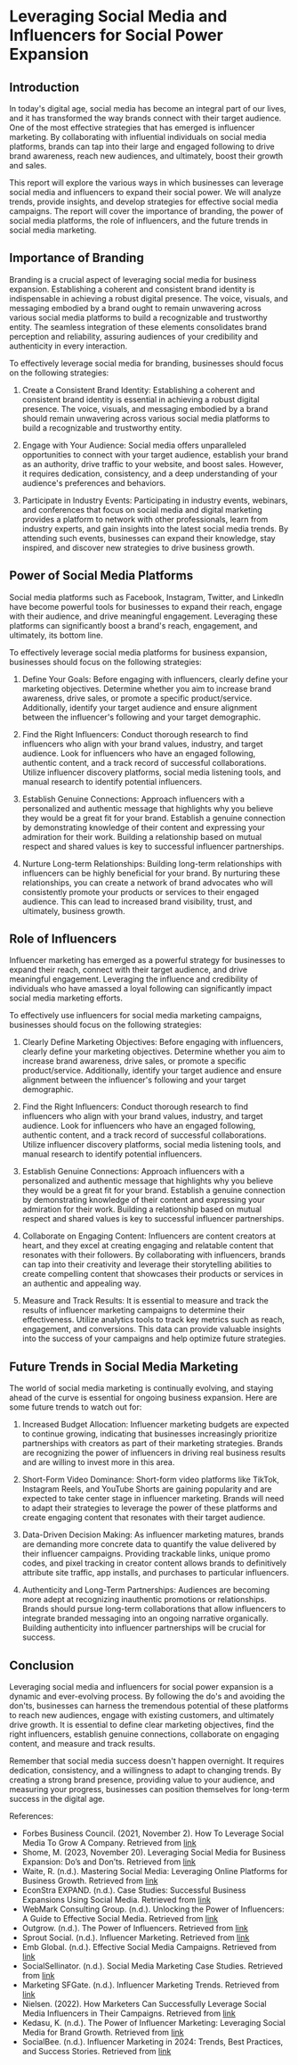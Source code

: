 # Leveraging Social Media and Influencers for Social Power Expansion

## Introduction

In today's digital age, social media has become an integral part of our lives, and it has transformed the way brands connect with their target audience. One of the most effective strategies that has emerged is influencer marketing. By collaborating with influential individuals on social media platforms, brands can tap into their large and engaged following to drive brand awareness, reach new audiences, and ultimately, boost their growth and sales.

This report will explore the various ways in which businesses can leverage social media and influencers to expand their social power. We will analyze trends, provide insights, and develop strategies for effective social media campaigns. The report will cover the importance of branding, the power of social media platforms, the role of influencers, and the future trends in social media marketing.

## Importance of Branding

Branding is a crucial aspect of leveraging social media for business expansion. Establishing a coherent and consistent brand identity is indispensable in achieving a robust digital presence. The voice, visuals, and messaging embodied by a brand ought to remain unwavering across various social media platforms to build a recognizable and trustworthy entity. The seamless integration of these elements consolidates brand perception and reliability, assuring audiences of your credibility and authenticity in every interaction.

To effectively leverage social media for branding, businesses should focus on the following strategies:

1. Create a Consistent Brand Identity: Establishing a coherent and consistent brand identity is essential in achieving a robust digital presence. The voice, visuals, and messaging embodied by a brand should remain unwavering across various social media platforms to build a recognizable and trustworthy entity.

2. Engage with Your Audience: Social media offers unparalleled opportunities to connect with your target audience, establish your brand as an authority, drive traffic to your website, and boost sales. However, it requires dedication, consistency, and a deep understanding of your audience's preferences and behaviors.

3. Participate in Industry Events: Participating in industry events, webinars, and conferences that focus on social media and digital marketing provides a platform to network with other professionals, learn from industry experts, and gain insights into the latest social media trends. By attending such events, businesses can expand their knowledge, stay inspired, and discover new strategies to drive business growth.

## Power of Social Media Platforms

Social media platforms such as Facebook, Instagram, Twitter, and LinkedIn have become powerful tools for businesses to expand their reach, engage with their audience, and drive meaningful engagement. Leveraging these platforms can significantly boost a brand's reach, engagement, and ultimately, its bottom line.

To effectively leverage social media platforms for business expansion, businesses should focus on the following strategies:

1. Define Your Goals: Before engaging with influencers, clearly define your marketing objectives. Determine whether you aim to increase brand awareness, drive sales, or promote a specific product/service. Additionally, identify your target audience and ensure alignment between the influencer's following and your target demographic.

2. Find the Right Influencers: Conduct thorough research to find influencers who align with your brand values, industry, and target audience. Look for influencers who have an engaged following, authentic content, and a track record of successful collaborations. Utilize influencer discovery platforms, social media listening tools, and manual research to identify potential influencers.

3. Establish Genuine Connections: Approach influencers with a personalized and authentic message that highlights why you believe they would be a great fit for your brand. Establish a genuine connection by demonstrating knowledge of their content and expressing your admiration for their work. Building a relationship based on mutual respect and shared values is key to successful influencer partnerships.

4. Nurture Long-term Relationships: Building long-term relationships with influencers can be highly beneficial for your brand. By nurturing these relationships, you can create a network of brand advocates who will consistently promote your products or services to their engaged audience. This can lead to increased brand visibility, trust, and ultimately, business growth.

## Role of Influencers

Influencer marketing has emerged as a powerful strategy for businesses to expand their reach, connect with their target audience, and drive meaningful engagement. Leveraging the influence and credibility of individuals who have amassed a loyal following can significantly impact social media marketing efforts.

To effectively use influencers for social media marketing campaigns, businesses should focus on the following strategies:

1. Clearly Define Marketing Objectives: Before engaging with influencers, clearly define your marketing objectives. Determine whether you aim to increase brand awareness, drive sales, or promote a specific product/service. Additionally, identify your target audience and ensure alignment between the influencer's following and your target demographic.

2. Find the Right Influencers: Conduct thorough research to find influencers who align with your brand values, industry, and target audience. Look for influencers who have an engaged following, authentic content, and a track record of successful collaborations. Utilize influencer discovery platforms, social media listening tools, and manual research to identify potential influencers.

3. Establish Genuine Connections: Approach influencers with a personalized and authentic message that highlights why you believe they would be a great fit for your brand. Establish a genuine connection by demonstrating knowledge of their content and expressing your admiration for their work. Building a relationship based on mutual respect and shared values is key to successful influencer partnerships.

4. Collaborate on Engaging Content: Influencers are content creators at heart, and they excel at creating engaging and relatable content that resonates with their followers. By collaborating with influencers, brands can tap into their creativity and leverage their storytelling abilities to create compelling content that showcases their products or services in an authentic and appealing way.

5. Measure and Track Results: It is essential to measure and track the results of influencer marketing campaigns to determine their effectiveness. Utilize analytics tools to track key metrics such as reach, engagement, and conversions. This data can provide valuable insights into the success of your campaigns and help optimize future strategies.

## Future Trends in Social Media Marketing

The world of social media marketing is continually evolving, and staying ahead of the curve is essential for ongoing business expansion. Here are some future trends to watch out for:

1. Increased Budget Allocation: Influencer marketing budgets are expected to continue growing, indicating that businesses increasingly prioritize partnerships with creators as part of their marketing strategies. Brands are recognizing the power of influencers in driving real business results and are willing to invest more in this area.

2. Short-Form Video Dominance: Short-form video platforms like TikTok, Instagram Reels, and YouTube Shorts are gaining popularity and are expected to take center stage in influencer marketing. Brands will need to adapt their strategies to leverage the power of these platforms and create engaging content that resonates with their target audience.

3. Data-Driven Decision Making: As influencer marketing matures, brands are demanding more concrete data to quantify the value delivered by their influencer campaigns. Providing trackable links, unique promo codes, and pixel tracking in creator content allows brands to definitively attribute site traffic, app installs, and purchases to particular influencers.

4. Authenticity and Long-Term Partnerships: Audiences are becoming more adept at recognizing inauthentic promotions or relationships. Brands should pursue long-term collaborations that allow influencers to integrate branded messaging into an ongoing narrative organically. Building authenticity into influencer partnerships will be crucial for success.

## Conclusion

Leveraging social media and influencers for social power expansion is a dynamic and ever-evolving process. By following the do's and avoiding the don'ts, businesses can harness the tremendous potential of these platforms to reach new audiences, engage with existing customers, and ultimately drive growth. It is essential to define clear marketing objectives, find the right influencers, establish genuine connections, collaborate on engaging content, and measure and track results.

Remember that social media success doesn't happen overnight. It requires dedication, consistency, and a willingness to adapt to changing trends. By creating a strong brand presence, providing value to your audience, and measuring your progress, businesses can position themselves for long-term success in the digital age.

References:

- Forbes Business Council. (2021, November 2). How To Leverage Social Media To Grow A Company. Retrieved from [link](https://www.forbes.com/sites/forbesbusinesscouncil/2021/11/02/how-to-leverage-social-media-to-grow-a-company/)
- Shome, M. (2023, November 20). Leveraging Social Media for Business Expansion: Do’s and Don’ts. Retrieved from [link](https://econstraexpand.com/articles/leveraging-social-media-for-business-expansion-dos-and-donts/)
- Waite, R. (n.d.). Mastering Social Media: Leveraging Online Platforms for Business Growth. Retrieved from [link](https://www.robinwaite.com/blog/mastering-social-media-leveraging-online-platforms-for-business-growth)
- EconStra EXPAND. (n.d.). Case Studies: Successful Business Expansions Using Social Media. Retrieved from [link](https://econstraexpand.com/articles/leveraging-social-media-for-business-expansion-dos-and-donts/)
- WebMark Consulting Group. (n.d.). Unlocking the Power of Influencers: A Guide to Effective Social Media. Retrieved from [link](https://www.linkedin.com/pulse/unlocking-power-influencers-guide-effective-social-media)
- Outgrow. (n.d.). The Power of Influencers. Retrieved from [link](https://outgrow.co/blog/the-power-of-influencers)
- Sprout Social. (n.d.). Influencer Marketing. Retrieved from [link](https://sproutsocial.com/insights/influencer-marketing/)
- Emb Global. (n.d.). Effective Social Media Campaigns. Retrieved from [link](https://blog.emb.global/effective-social-media-campaigns/)
- SocialSellinator. (n.d.). Social Media Marketing Case Studies. Retrieved from [link](https://www.socialsellinator.com/social-selling-blog/social-media-marketing-case-studies)
- Marketing SFGate. (n.d.). Influencer Marketing Trends. Retrieved from [link](https://marketing.sfgate.com/blog/influencer-marketing-trends)
- Nielsen. (2022). How Marketers Can Successfully Leverage Social Media Influencers in Their Campaigns. Retrieved from [link](https://www.nielsen.com/insights/2022/how-marketers-can-successfully-leverage-social-media-influencers-in-their-campaigns/)
- Kedasu, K. (n.d.). The Power of Influencer Marketing: Leveraging Social Media for Brand Growth. Retrieved from [link](https://www.linkedin.com/pulse/power-influencer-marketing-leveraging-social-media-brand-kiran-kedasu-5ohyc)
- SocialBee. (n.d.). Influencer Marketing in 2024: Trends, Best Practices, and Success Stories. Retrieved from [link](https://socialbee.com/blog/influencer-marketing-trends/)